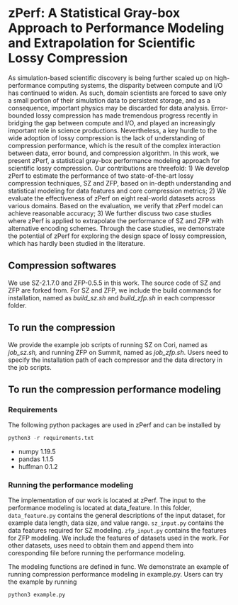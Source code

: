 # zPerf: A Statistical Gray-box Approach to Performance Modeling and Extrapolation for Scientific Lossy Compression

As simulation-based scientific discovery is being further scaled up on high-performance computing systems, the disparity between compute and I/O has continued to widen. As such, domain scientists are forced to save only a small portion of their simulation data to persistent
storage, and as a consequence, important physics may be discarded for data analysis. Error-bounded lossy compression has made tremendous progress recently in bridging the gap
between compute and I/O, and played an increasingly important role in science productions. Nevertheless, a key hurdle to the wide adoption of lossy compression is the lack of understanding of compression performance, which is the result of the complex interaction between data, error bound, and compression algorithm. In this work, we present zPerf, a statistical gray-box performance modeling approach for scientific lossy compression. Our contributions are threefold: 1) We develop zPerf to estimate the performance of two state-of-the-art lossy compression techniques, SZ and ZFP, based on in-depth understanding and statistical modeling for data features and core compression metrics; 2) We evaluate the effectiveness of zPerf on eight real-world datasets across various domains. Based on the evaluation, we verify that zPerf model can achieve reasonable accuracy; 3) We further discuss two case studies where zPerf is applied to extrapolate the performance of SZ and ZFP with alternative encoding schemes. Through the case studies, we demonstrate the potential of zPerf for exploring the design space of lossy compression, which has hardly been studied in the literature.

## Compression softwares

We use SZ-2.1.7.0 and ZFP-0.5.5 in this work. The source code of SZ and ZFP are forked from. For SZ and ZFP, we include the build commands for installation, named as *build_sz.sh* and *build_zfp.sh* in each compressor folder.

## To run the compression

We provide the example job scripts of running SZ on Cori, named as *job_sz.sh,* and running ZFP on Summit, named as *job_zfp.sh*. Users need to specify the installation path of each compressor and the data directory in the job scripts.

## To run the compression performance modeling

### Requirements

The following python packages are used in zPerf and can be installed by 

```python
python3 -r requirements.txt
```

- numpy 1.19.5
- pandas 1.1.5
- huffman 0.1.2

### Running the performance modeling

The implementation of our work is located at zPerf. The input to the performance modeling is located at data_feature. In this folder, ```data_feature.py``` contains the general descriptions of the input dataset, for example data length, data size, and value range. ```sz_input.py``` contains the data features required for SZ modeling. ```zfp_input.py``` contains the features for ZFP modeling. We include the features of datasets used in the work. For other datasets, uses need to obtain them and append them into coresponding file before running the performance modeling.

The modeling functions are defined in func. We demonstrate an example of running compression performance modeling in example.py. Users can try the example by running

```python
python3 example.py
```
